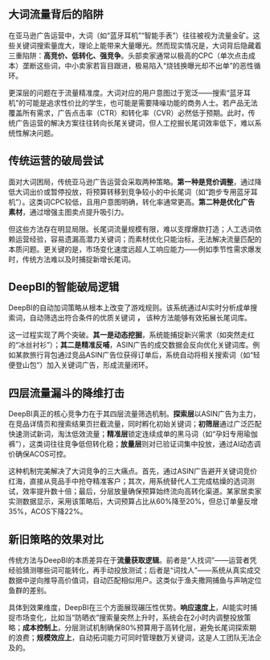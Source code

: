 ## **大词流量背后的陷阱**

在亚马逊广告运营中，大词（如“蓝牙耳机”“智能手表”）往往被视为流量金矿。这些关键词搜索量庞大，理论上能带来大量曝光。然而现实情况是，大词背后隐藏着三重陷阱：**高竞价、低转化、强竞争**。头部卖家通常以极高的CPC（单次点击成本）垄断这些词，中小卖家若盲目跟进，极易陷入“烧钱换曝光却不出单”的恶性循环。

更深层的问题在于流量精准度。大词对应的用户意图过于宽泛——搜索“蓝牙耳机”的可能是追求性价比的学生，也可能是需要降噪功能的商务人士。若产品无法覆盖所有需求，广告点击率（CTR）和转化率（CVR）必然低于预期。此时，传统广告运营的解决方案往往转向长尾关键词，但人工挖掘长尾词效率低下，难以系统性解决问题。

## **传统运营的破局尝试**

面对大词困局，传统亚马逊广告运营会采取两种策略。**第一种是竞价调整**，通过降低大词出价或暂停投放，将预算转移到竞争较小的中长尾词（如“跑步专用蓝牙耳机”）。这类词CPC较低，且用户意图明确，转化率通常更高。**第二种是优化广告素材**，通过增强主图卖点提升吸引力。

但这些方法存在明显局限。长尾词流量规模有限，难以支撑爆款打造；人工选词依赖运营经验，容易遗漏高潜力关键词；而素材优化只能治标，无法解决流量匹配的本质问题。更关键的是，市场变化速度远超人工响应能力——例如季节性需求爆发时，传统方法难以及时捕捉新增长尾词。

## **DeepBI的智能破局逻辑**

DeepBI的自动加词策略从根本上改变了游戏规则。该系统通过AI实时分析成单搜索词，自动筛选出符合条件的优质关键词 **，** 该种方法能够有效拓展长尾词库。

这一过程实现了两个突破。**其一是动态挖掘**，系统能捕捉新兴需求（如突然走红的“冰丝衬衫”）；**其二是精准反哺**，ASIN广告的成交数据会反向优化关键词库。例如某款旅行背包通过竞品ASIN广告位获得订单后，系统自动将相关搜索词（如“轻便登山包”）加入关键词广告，形成流量闭环。

## **四层流量漏斗的降维打击**

DeepBI真正的核心竞争力在于其四层流量筛选机制。**探索层**以ASIN广告为主力，在竞品详情页和搜索结果页拦截流量，同时孵化初始关键词；**初筛层**通过广泛匹配快速测试新词，淘汰低效流量；**精准层**锁定连续成单的黑马词（如“孕妇专用瑜伽裤”），这类词往往竞争低但转化稳；**放量层**则对已验证词集中投放，通过AI动态调价确保ACOS可控。

这种机制完美解决了大词竞争的三大痛点。首先，通过ASIN广告避开关键词竞价红海，直接从竞品手中抢夺精准客户；其次，用系统替代人工完成枯燥的选词测试，效率提升数十倍；最后，分层放量确保预算始终流向高转化渠道。某家居卖家实测数据显示，采用该策略后，大词预算占比从60%降至20%，但总订单量反增35%，ACOS下降22%。

## **新旧策略的效果对比**

传统方法与DeepBI的本质差异在于**流量获取逻辑**。前者是“人找词”——运营者凭经验猜测哪些词可能转化，再手动投放测试；后者是“词找人”——系统从真实成交数据中逆向推导高价值词，自动匹配相似用户。这类似于渔夫撒网捕鱼与声呐定位鱼群的差别。

具体到效果维度，DeepBI在三个方面展现碾压性优势。**响应速度上**，AI能实时捕捉市场变化，比如当“防晒衣”搜索量突然上升时，系统会在2小时内调整投放策略；**成本控制上**，分层测试机制确保80%预算用于高转化层，避免长尾词探索期的浪费；**规模效应上**，自动拓词能力可同时管理数万关键词，这是人工团队无法企及的。